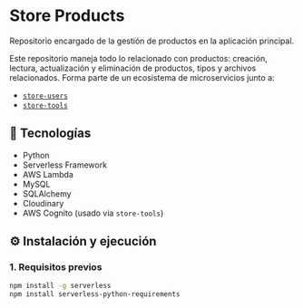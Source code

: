 # Store Products
Repositorio encargado de la gestión de productos en la aplicación principal.

Este repositorio maneja todo lo relacionado con productos: creación, lectura, actualización y eliminación de productos, tipos y archivos relacionados. Forma parte de un ecosistema de microservicios junto a:

- [`store-users`](https://github.com/sduncanv/store-users)
- [`store-tools`](https://github.com/sduncanv/store-tools)

## 🧰 Tecnologías

- Python
- Serverless Framework
- AWS Lambda
- MySQL
- SQLAlchemy
- Cloudinary
- AWS Cognito (usado vía `store-tools`)

## ⚙️ Instalación y ejecución

### 1. Requisitos previos

```bash
npm install -g serverless
npm install serverless-python-requirements
